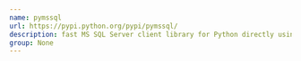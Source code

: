 ```yaml
---
name: pymssql
url: https://pypi.python.org/pypi/pymssql/
description: fast MS SQL Server client library for Python directly using C API instead of ODBC. It is Python DB-API 2.0 compliant. Works on Linux, *BSD, Solaris, Mac OS X and Windows. URL : https://pypi.python.org/pypi/pymssql/ Groups : None
group: None
---
```

